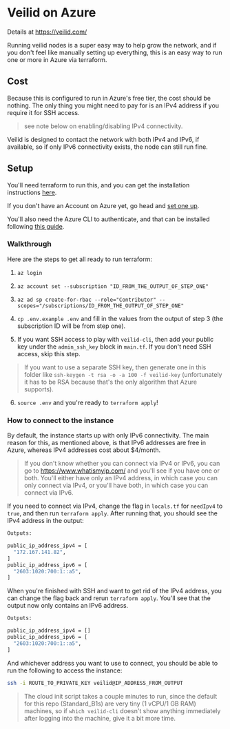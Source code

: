 # Veilid on Azure

Details at https://veilid.com/

Running veilid nodes is a super easy way to help grow the network, and if you don't feel like manually setting up everything, this is an easy way to run one or more in Azure via terraform.

## Cost

Because this is configured to run in Azure's free tier, the cost should be nothing. The only thing you might need to pay for is an IPv4 address if you require it for SSH access.

> see note below on enabling/disabling IPv4 connectivity.

Veilid is designed to contact the network with both IPv4 and IPv6, if available, so if only IPv6 connectivity exists, the node can still run fine.

## Setup

You'll need terraform to run this, and you can get the installation instructions [here](https://developer.hashicorp.com/terraform/install).

If you don't have an Account on Azure yet, go head and [set one up](https://signup.azure.com).

You'll also need the Azure CLI to authenticate, and that can be installed following [this guide](https://learn.microsoft.com/en-gb/cli/azure/install-azure-cli).

### Walkthrough

Here are the steps to get all ready to run terraform:

1. `az login`

2. `az account set --subscription "ID_FROM_THE_OUTPUT_OF_STEP_ONE"`

3. `az ad sp create-for-rbac --role="Contributor" --scopes="/subscriptions/ID_FROM_THE_OUTPUT_OF_STEP_ONE"`

4. `cp .env.example .env` and fill in the values from the output of step 3 (the subscription ID will be from step one).

5. If you want SSH access to play with `veilid-cli`, then add your public key under the `admin_ssh_key` block in `main.tf`. If you don't need SSH access, skip this step.

> If you want to use a separate SSH key, then generate one in this folder like `ssh-keygen -t rsa -o -a 100 -f veilid-key` (unfortunately it has to be RSA because that's the only algorithm that Azure supports).

6. `source .env` and you're ready to `terraform apply`!

### How to connect to the instance

By default, the instance starts up with only IPv6 connectivity. The main reason for this, as mentioned above, is that IPv6 addresses are free in Azure, whereas IPv4 addresses cost about $4/month.

> If you don't know whether you can connect via IPv4 or IPv6, you can go to https://www.whatismyip.com/ and you'll see if you have one or both. You'll either have only an IPv4 address, in which case you can only connect via IPv4, or you'll have both, in which case you can connect via IPv6.

If you need to connect via IPv4, change the flag in `locals.tf` for `needIpv4` to `true`, and then run `terraform apply`. After running that, you should see the IPv4 address in the output:

```sh
Outputs:

public_ip_address_ipv4 = [
  "172.167.141.82",
]
public_ip_address_ipv6 = [
  "2603:1020:700:1::a5",
]
```

When you're finished with SSH and want to get rid of the IPv4 address, you can change the flag back and rerun `terraform apply`. You'll see that the output now only contains an IPv6 address.

```sh
Outputs:

public_ip_address_ipv4 = []
public_ip_address_ipv6 = [
  "2603:1020:700:1::a5",
]
```

And whichever address you want to use to connect, you should be able to run the following to access the instance:

```sh
ssh -i ROUTE_TO_PRIVATE_KEY veilid@IP_ADDRESS_FROM_OUTPUT
```

> The cloud init script takes a couple minutes to run, since the default for this repo (Standard_B1s) are very tiny (1 vCPU/1 GB RAM) machines, so if `which veilid-cli` doesn't show anything immediately after logging into the machine, give it a bit more time.
